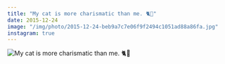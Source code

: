 ```yaml
---
title: "My cat is more charismatic than me. 🐈🌟"
date: 2015-12-24
image: "/img/photo/2015-12-24-beb9a7c7e06f9f2494c1051ad88a86fa.jpg"
instagram: true
---
```


![My cat is more charismatic than me. 🐈🌟](/img/photo/2015-12-24-beb9a7c7e06f9f2494c1051ad88a86fa.jpg)
